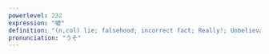 ```yaml
---
powerlevel: 232
expression: "嘘"
definition: "(n,col) lie; falsehood; incorrect fact; Really!; Unbelievable!; No way!; (P)"
pronunciation: "うそ"
---
```

